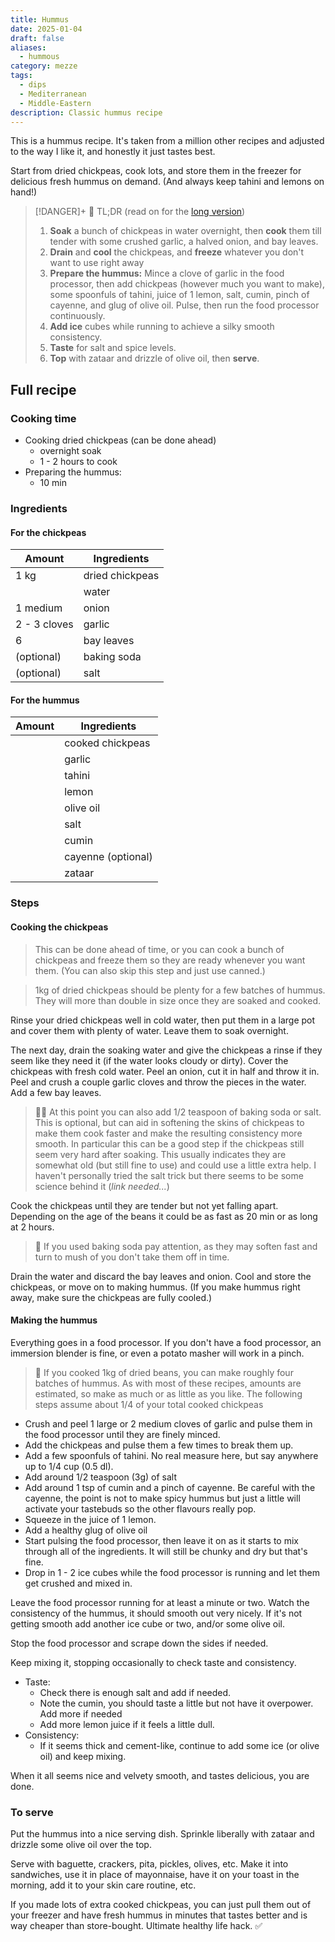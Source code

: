 ```yaml
---
title: Hummus
date: 2025-01-04
draft: false
aliases:
  - hummous
category: mezze
tags:
  - dips
  - Mediterranean
  - Middle-Eastern
description: Classic hummus recipe
---
```

This is a hummus recipe. It's taken from a million other recipes and adjusted to the way I like it, and honestly it just tastes best. 

Start from dried chickpeas, cook lots, and store them in the freezer for delicious fresh hummus on demand. (And always keep tahini and lemons on hand!)

> [!DANGER]+ 🥱 TL;DR
> (read on for the [long version](#full-recipe))
> 1. **Soak** a bunch of chickpeas in water overnight, then **cook** them till tender with some crushed garlic, a halved onion, and bay leaves. 
> 2. **Drain** and **cool** the chickpeas, and **freeze** whatever you don't want to use right away
> 3. **Prepare the hummus:** Mince a clove of garlic in the food processor, then add chickpeas (however much you want to make), some spoonfuls of tahini, juice of 1 lemon, salt, cumin, pinch of cayenne, and glug of olive oil. Pulse, then run the food processor continuously.
> 4. **Add ice** cubes while running to achieve a silky smooth consistency.
> 5. **Taste** for salt and spice levels.
> 6. **Top** with zataar and drizzle of olive oil, then **serve**. 

## Full recipe
### Cooking time
- Cooking dried chickpeas (can be done ahead)
	- overnight soak
	- 1 - 2 hours to cook
- Preparing the hummus: 
	- 10 min
### Ingredients

#### For the chickpeas

| Amount       | Ingredients     |
| ------------ | --------------- |
| 1 kg         | dried chickpeas |
|              | water           |
| 1 medium     | onion           |
| 2 - 3 cloves | garlic          |
| 6            | bay leaves      |
| (optional)   | baking soda     |
| (optional)   | salt            |
#### For the hummus

| Amount | Ingredients        |
| ------ | ------------------ |
|        | cooked chickpeas   |
|        | garlic             |
|        | tahini             |
|        | lemon              |
|        | olive oil          |
|        | salt               |
|        | cumin              |
|        | cayenne (optional) |
|        | zataar             |
### Steps

#### Cooking the chickpeas

> This can be done ahead of time, or you can cook a bunch of chickpeas and freeze them so they are ready whenever you want them. (You can also skip this step and just use canned.)

> 1kg of dried chickpeas should be plenty for a few batches of hummus. They will more than double in size once they are soaked and cooked.  

Rinse your dried chickpeas well in cold water, then put them in a large pot and cover them with plenty of water. Leave them to soak overnight. 

The next day, drain the soaking water and give the chickpeas a rinse if they seem like they need it (if the water looks cloudy or dirty). Cover the chickpeas with fresh cold water. Peel an onion, cut it in half and throw it in. Peel and crush a couple garlic cloves and throw the pieces in the water. Add a few bay leaves. 

> 🧑‍🔬 At this point you can also add 1/2 teaspoon of baking soda or salt. This is optional, but can aid in softening the skins of chickpeas to make them cook faster and make the resulting consistency more smooth. In particular this can be a good step if the chickpeas still seem very hard after soaking. This usually indicates they are somewhat old (but still fine to use) and could use a little extra help. I haven't personally tried the salt trick but there seems to be some science behind it (*link needed...*) 

Cook the chickpeas until they are tender but not yet falling apart. Depending on the age of the beans it could be as fast as 20 min or as long at 2 hours. 

> 🚨 If you used baking soda pay attention, as they may soften fast and turn to mush of you don't take them off in time.

Drain the water and discard the bay leaves and onion. Cool and store the chickpeas, or move on to making hummus. (If you make hummus right away, make sure the chickpeas are fully cooled.)

#### Making the hummus

Everything goes in a food processor. If you don't have a food processor, an immersion blender is fine, or even a potato masher will work in a pinch. 

> 🧮 If you cooked 1kg of dried beans, you can make roughly four batches of hummus. As with most of these recipes, amounts are estimated, so make as much or as little as you like. The following steps assume about 1/4 of your total cooked chickpeas

- Crush and peel 1 large or 2 medium cloves of garlic and pulse them in the food processor until they are finely minced.
- Add the chickpeas and pulse them a few times to break them up. 
- Add a few spoonfuls of tahini. No real measure here, but say anywhere up to 1/4 cup (0.5 dl). 
- Add around 1/2 teaspoon (3g) of salt
- Add around 1 tsp of cumin and a pinch of cayenne. Be careful with the cayenne, the point is not to make spicy hummus but just a little will activate your tastebuds so the other flavours really pop. 
- Squeeze in the juice of 1 lemon.
- Add a healthy glug of olive oil
- Start pulsing the food processor, then leave it on as it starts to mix through all of the ingredients. It will still be chunky and dry but that's fine. 
- Drop in 1 - 2 ice cubes while the food processor is running and let them get crushed and mixed in. 

Leave the food processor running for at least a minute or two. Watch the consistency of the hummus, it should smooth out very nicely. If it's not getting smooth add another ice cube or two, and/or some olive oil. 

Stop the food processor and scrape down the sides if needed. 

Keep mixing it, stopping occasionally to check taste and consistency.

- Taste: 
	- Check there is enough salt and add if needed. 
	- Note the cumin, you should taste a little but not have it overpower. Add more if needed
	- Add more lemon juice if it feels a little dull. 
- Consistency:
	- If it seems thick and cement-like, continue to add some ice (or olive oil) and keep mixing. 

When it all seems nice and velvety smooth, and tastes delicious, you are done. 

### To serve

Put the hummus into a nice serving dish. Sprinkle liberally with zataar and drizzle some olive oil over the top. 

Serve with baguette, crackers, pita, pickles, olives, etc. Make it into sandwiches, use it in place of mayonnaise, have it on your toast in the morning, add it to your skin care routine, etc. 

If you made lots of extra cooked chickpeas, you can just pull them out of your freezer and have fresh hummus in minutes that tastes better and is way cheaper than store-bought. Ultimate healthy life hack. ✅
